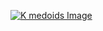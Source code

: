 [![K medoids Image](https://user-images.githubusercontent.com/78029145/135757769-7e8ade3c-2641-40aa-89da-9643587d066a.jpeg)](https://drive.google.com/file/d/17Fv_ikEoNF9QMflkgASg8NaCKWFiBnWY/view?usp=sharing)
